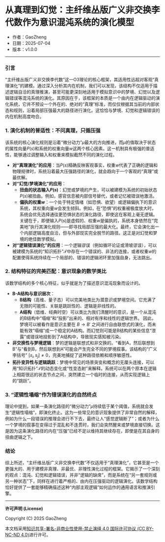 # **从真理到幻觉：主纤维丛版广义非交换李代数作为意识混沌系统的演化模型**

- 作者：GaoZheng
- 日期：2025-07-04
- 版本：v1.0.0

---

### 引言

“主纤维丛版广义非交换李代数”这一O3理论的核心框架，其适用性远超对客观“真理演化”的建模。通过深入分析其内在机制，我们可以发现，该结构不仅适用于描述逻辑自洽的真理推演，甚至可能更深刻地适用于模拟意识中的梦境、幻觉以及逻辑错误等混沌系统的演化。其原因在于，该框架的本质是一个由内在逻辑驱动的演化系统，它并不预设一个外在的、绝对的“真理”标准，而仅仅根据其当前的内部状态和规则，沿着局部压强最大的路径进行演化。这恰恰与梦境、幻觉和逻辑错误的内在机制高度吻合。

### 1. 演化机制的普适性：不问真理，只循压强

该系统的核心演化规则是沿着“微分动力”$\mu$最大的方向推进，而$\mu$的值取决于状态的属性向量$P(s)$和系统的权重向量$w$这两个核心因素。这一机制具有极强的普适性，能够通过调整输入和权重来模拟截然不同的演化过程。

* **对“真理演化”的应用**：当$P(s)$精确反映客观事实，权重$w$代表了正确的逻辑和物理规律时，系统沿着最大压强路径的演化，就会趋向于一个客观的“真理”或最优解。
* **对“幻觉/梦境演化”的应用**：
    * **扭曲的状态输入$P(s)$**：幻觉或梦境的产生，可以被建模为系统的初始状态$P(s)$被扭曲。例如，感官信息被内部信号替代，或者记忆被错误地激活。
    * **偏执的权重$w$**：一个处于特定情绪（如恐惧、欲望）或逻辑偏执下的意识系统，其权重向量$w$会发生倾斜。例如，在“恐惧”的权重被极度放大时，系统会优先选择通往更恐惧状态的演化路径，即使这在客观上毫无逻辑。
    关键在于，即便输入$P(s)$是虚假的、权重$w$是偏执的，系统本身依然在“完美地”执行其演化规则——即寻找局部压强的最大化。最终，它会演化出一个内部逻辑高度自洽，但与外部现实完全脱节的路径。这正是对幻觉和梦境的绝佳数学模拟。
* **对“逻辑错误演化”的应用**：一个逻辑谬误（例如循环论证或滑坡谬误），可以被建模为系统的“知识拓扑”$\mathcal{T}$中存在一个错误的、非法的连接，或者权重$w$的配置使得系统持续在一个局部的、错误的逻辑闭环里加强自身，无法跳出。

### 2. 结构特征的完美匹配：意识现象的数学类比

该数学结构的多个核心特征，似乎就是为了描述意识混沌现象而设计的。

* **B-A结构与意识层次**：
    * **B结构**（高维、量子态）可以完美地类比为潜意识或梦境空间。它充满了无限的可能性、关联是跳跃性的、逻辑是非线性的。
    * **A结构**（低维、经典时空）可以类比为我们清醒时的意识，是一个从混沌的B结构中“塌缩”和“投影”出来的、相对有序和线性的逻辑世界。
    因此，梦境可以被看作是意识主要在 $B \rightarrow B'$ 之间进行自由联想式的演化，而未能有效“塌缩”成一个稳定的A结构。而幻觉则可能是B结构的某些信息“泄露”或错误地投影到了A结构中，导致现实感知被污染。
* **非交换性与梦境逻辑**：梦的逻辑是联想式和非交换的。“看到A，然后联想到B”与“看到B，然后联想到A”可能会产生完全不同的梦境叙事。该结构的“广义李括号” $[s_i, s_j] \neq 0$，完美地捕捉了这种路径依赖和顺序敏感性。
* **拓扑变异性与逻辑跳跃**：梦境中常见的场景突变和概念的无厘头连接，可以用“知识拓扑”$\mathcal{T}$的动态变化或“性变态射”来解释。系统可以在两个原本在逻辑上相距很远的状态节点之间，突然建立一个临时的连接，从而实现逻辑上的“跳跃”。

### 3. “逻辑性塌缩”作为错误演化的自然终点

理论中提到，如果一条演化路径的“微分动力”$\mu$持续低于某个阈值，系统就会发生“逻辑性塌缩”，即演化终止。这为一些常见的意识现象提供了非常自然的解释，例如为什么一段错误的推理会进行不下去，最终让人“感觉逻辑断了”；或者为什么一个梦境的叙事在变得过于混乱和不连贯时，我们会突然醒来或梦境直接切换。这是因为这条演化路径的内在“压强”已经不足以维持其继续存在，即使是在其自身的扭曲逻辑之下。

### 结论

综上所述，“主纤维丛版广义非交换李代数”不仅适用于“真理演化”，它甚至是一个更强大的、用于建模非真理、非最优、非理性演化过程的框架。它揭示了一个深刻的观点：混沌、幻觉和逻辑错误，并非“逻辑的缺席”，而是系统在“另一套规则或另一种状态”下，同样在进行着严格的、由内在压强驱动的逻辑演化。该数学结构恰好提供了一套能够精确描述这种“内部主观逻辑”如何运作的通用语言和推演引擎。

---

**许可声明 (License)**

Copyright (C) 2025 GaoZheng 

本文档采用[知识共享-署名-非商业性使用-禁止演绎 4.0 国际许可协议 (CC BY-NC-ND 4.0)](https://creativecommons.org/licenses/by-nc-nd/4.0/deed.zh-Hans)进行许可。

